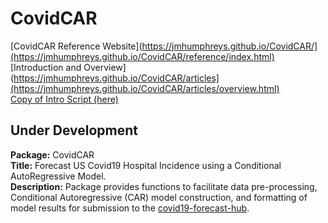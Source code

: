 # CovidCAR  
[CovidCAR Reference Website](https://jmhumphreys.github.io/CovidCAR/](https://jmhumphreys.github.io/CovidCAR/reference/index.html)  
[Introduction and Overview](https://jmhumphreys.github.io/CovidCAR/articles](https://jmhumphreys.github.io/CovidCAR/articles/overview.html)  
[Copy of Intro Script (here)](https://github.com/JMHumphreys/CovidCAR/blob/main/vignettes/overview.Rmd)  
  
   

## Under Development  

**Package:** CovidCAR  
**Title:** Forecast US Covid19 Hospital Incidence using a Conditional AutoRegressive Model.  
**Description:** Package provides functions to facilitate data pre-processing, Conditional
    Autoregressive (CAR) model construction, and formatting of model results for submission
    to the [covid19-forecast-hub](https://github.com/reichlab/covid19-forecast-hub).
